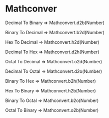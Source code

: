 # Mathconver

Decimal To Binary => Mathconvert.d2b(Number)


Binary To Decimal => Mathconvert.b2d(Number)

Hex To Decimal    => Mathconvert.h2d(Number)

Decimal To Hex    => Mathconvert.d2h(Number)

Octal To Decimal  => Mathconvert.o2d(Number)

Decimal To Octal  => Mathconvert.d2o(Number)

Binary To Hex     => Mathconvert.b2h(Number)

Hex To Binary     => Mathconvert.h2b(Number)

Binary To Octal   => Mathconvert.b2o(Number)

Octal To Binary   => Mathconvert.o2b(Number)
